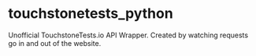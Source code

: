 # touchstonetests_python
Unofficial TouchstoneTests.io API Wrapper. Created by watching requests go in and out of the website.
